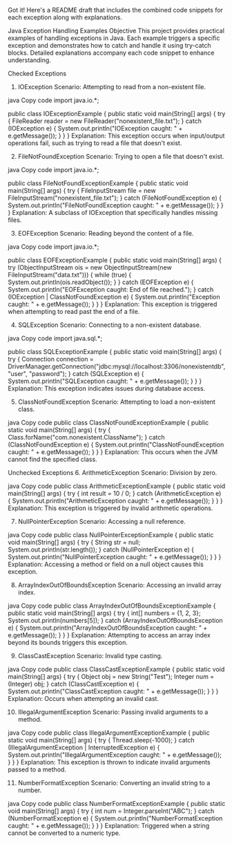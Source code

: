 
Got it! Here's a README draft that includes the combined code snippets for each exception along with explanations.

Java Exception Handling Examples
Objective
This project provides practical examples of handling exceptions in Java. Each example triggers a specific exception and demonstrates how to catch and handle it using try-catch blocks. Detailed explanations accompany each code snippet to enhance understanding.

Checked Exceptions
1. IOException
Scenario: Attempting to read from a non-existent file.

java
Copy code
import java.io.*;

public class IOExceptionExample {
    public static void main(String[] args) {
        try {
            FileReader reader = new FileReader("nonexistent_file.txt");
        } catch (IOException e) {
            System.out.println("IOException caught: " + e.getMessage());
        }
    }
}
Explanation: This exception occurs when input/output operations fail, such as trying to read a file that doesn't exist.

2. FileNotFoundException
Scenario: Trying to open a file that doesn't exist.

java
Copy code
import java.io.*;

public class FileNotFoundExceptionExample {
    public static void main(String[] args) {
        try {
            FileInputStream file = new FileInputStream("nonexistent_file.txt");
        } catch (FileNotFoundException e) {
            System.out.println("FileNotFoundException caught: " + e.getMessage());
        }
    }
}
Explanation: A subclass of IOException that specifically handles missing files.

3. EOFException
Scenario: Reading beyond the content of a file.

java
Copy code
import java.io.*;

public class EOFExceptionExample {
    public static void main(String[] args) {
        try (ObjectInputStream ois = new ObjectInputStream(new FileInputStream("data.txt"))) {
            while (true) {
                System.out.println(ois.readObject());
            }
        } catch (EOFException e) {
            System.out.println("EOFException caught: End of file reached.");
        } catch (IOException | ClassNotFoundException e) {
            System.out.println("Exception caught: " + e.getMessage());
        }
    }
}
Explanation: This exception is triggered when attempting to read past the end of a file.

4. SQLException
Scenario: Connecting to a non-existent database.

java
Copy code
import java.sql.*;

public class SQLExceptionExample {
    public static void main(String[] args) {
        try {
            Connection connection = DriverManager.getConnection("jdbc:mysql://localhost:3306/nonexistentdb", "user", "password");
        } catch (SQLException e) {
            System.out.println("SQLException caught: " + e.getMessage());
        }
    }
}
Explanation: This exception indicates issues during database access.

5. ClassNotFoundException
Scenario: Attempting to load a non-existent class.

java
Copy code
public class ClassNotFoundExceptionExample {
    public static void main(String[] args) {
        try {
            Class.forName("com.nonexistent.ClassName");
        } catch (ClassNotFoundException e) {
            System.out.println("ClassNotFoundException caught: " + e.getMessage());
        }
    }
}
Explanation: This occurs when the JVM cannot find the specified class.

Unchecked Exceptions
6. ArithmeticException
Scenario: Division by zero.

java
Copy code
public class ArithmeticExceptionExample {
    public static void main(String[] args) {
        try {
            int result = 10 / 0;
        } catch (ArithmeticException e) {
            System.out.println("ArithmeticException caught: " + e.getMessage());
        }
    }
}
Explanation: This exception is triggered by invalid arithmetic operations.

7. NullPointerException
Scenario: Accessing a null reference.

java
Copy code
public class NullPointerExceptionExample {
    public static void main(String[] args) {
        try {
            String str = null;
            System.out.println(str.length());
        } catch (NullPointerException e) {
            System.out.println("NullPointerException caught: " + e.getMessage());
        }
    }
}
Explanation: Accessing a method or field on a null object causes this exception.

8. ArrayIndexOutOfBoundsException
Scenario: Accessing an invalid array index.

java
Copy code
public class ArrayIndexOutOfBoundsExceptionExample {
    public static void main(String[] args) {
        try {
            int[] numbers = {1, 2, 3};
            System.out.println(numbers[5]);
        } catch (ArrayIndexOutOfBoundsException e) {
            System.out.println("ArrayIndexOutOfBoundsException caught: " + e.getMessage());
        }
    }
}
Explanation: Attempting to access an array index beyond its bounds triggers this exception.

9. ClassCastException
Scenario: Invalid type casting.

java
Copy code
public class ClassCastExceptionExample {
    public static void main(String[] args) {
        try {
            Object obj = new String("Test");
            Integer num = (Integer) obj;
        } catch (ClassCastException e) {
            System.out.println("ClassCastException caught: " + e.getMessage());
        }
    }
}
Explanation: Occurs when attempting an invalid cast.

10. IllegalArgumentException
Scenario: Passing invalid arguments to a method.

java
Copy code
public class IllegalArgumentExceptionExample {
    public static void main(String[] args) {
        try {
            Thread.sleep(-1000);
        } catch (IllegalArgumentException | InterruptedException e) {
            System.out.println("IllegalArgumentException caught: " + e.getMessage());
        }
    }
}
Explanation: This exception is thrown to indicate invalid arguments passed to a method.

11. NumberFormatException
Scenario: Converting an invalid string to a number.

java
Copy code
public class NumberFormatExceptionExample {
    public static void main(String[] args) {
        try {
            int num = Integer.parseInt("ABC");
        } catch (NumberFormatException e) {
            System.out.println("NumberFormatException caught: " + e.getMessage());
        }
    }
}
Explanation: Triggered when a string cannot be converted to a numeric type.
